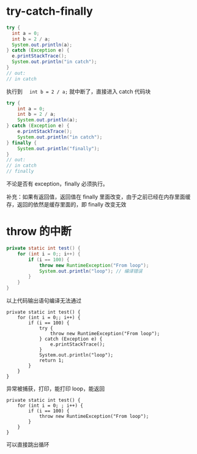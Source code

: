 # try-catch-finally

```java
try {
  int a = 0;
  int b = 2 / a;
  System.out.println(a);
} catch (Exception e) {
  e.printStackTrace();
  System.out.println("in catch");
}
// out:
// in catch
```

执行到 `  int b = 2 / a;` 就中断了，直接进入 catch 代码块

```java
try {
    int a = 0;
    int b = 2 / a;
    System.out.println(a);
} catch (Exception e) {
    e.printStackTrace();
    System.out.println("in catch");
} finally {
    System.out.println("finally");
}
// out:
// in catch
// finally
```

不论是否有 exception，finally 必须执行。

补充：如果有返回值，返回值在 finally 里面改变，由于之前已经在内存里面缓存，返回的依然是缓存里面的，即 finally 改变无效



# throw 的中断

```java
private static int test() {
    for (int i = 0;; i++) {
        if (i == 100) {
            throw new RuntimeException("From loop");
            System.out.println("loop"); // 编译错误
        }
    }
}
```

以上代码输出语句编译无法通过

```
private static int test() {
    for (int i = 0;; i++) {
        if (i == 100) {
            try {
                throw new RuntimeException("From loop");
            } catch (Exception e) {
                e.printStackTrace();
            }
            System.out.println("loop");
            return 1;
        }
    }
}
```

异常被捕获，打印，能打印 loop，能返回

```
private static int test() {
    for (int i = 0; ; i++) {
        if (i == 100) {
            throw new RuntimeException("From loop");
        }
    }
}
```

可以直接跳出循环